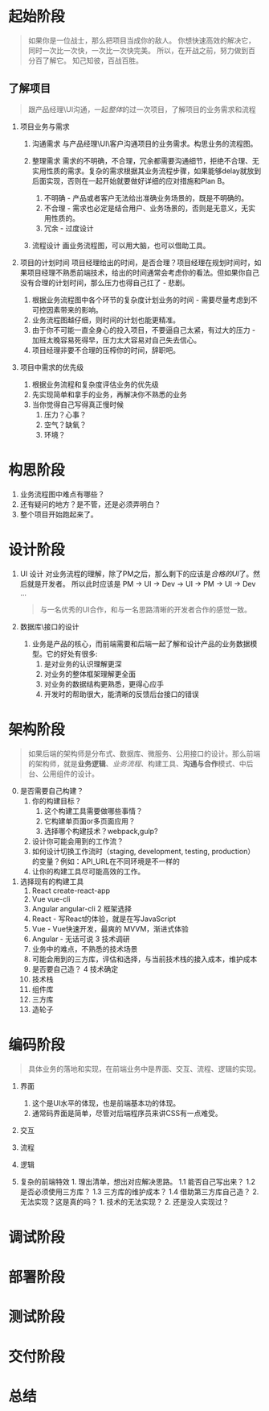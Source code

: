 
# 起始阶段

> 如果你是一位战士，那么把项目当成你的敌人。
> 你想快速高效的解决它，同时一次比一次快，一次比一次快完美。
> 所以，在开战之前，努力做到百分百了解它。
> 知己知彼，百战百胜。

## 了解项目

> 跟产品经理\UI沟通，一起*整体*的过一次项目，了解项目的业务需求和流程

1. 项目业务与需求
	1. 沟通需求
	与产品经理\UI\客户沟通项目的业务需求。构思业务的流程图。

	2. 整理需求
	需求的不明确，不合理，冗余都需要沟通细节，拒绝不合理、无实用性质的需求。复杂的需求根据其业务流程步骤，如果能够delay就放到后面实现，否则在一起开始就要做好详细的应对措施和Plan B。
		1. 不明确 - 产品或者客户无法给出准确业务场景的，既是不明确的。
		2. 不合理 - 需求也必定是结合用户、业务场景的，否则是无意义，无实用性质的。
		3. 冗余 - 过度设计

	3. 流程设计
	画业务流程图，可以用大脑，也可以借助工具。

2. 项目的计划时间
	项目经理给出的时间，是否合理？项目经理在规划时间时，如果项目经理不熟悉前端技术，给出的时间通常会考虑你的看法。但如果你自己没有合理的计划时间，那么压力也得自己扛了 - 悲剧。

	1. 根据业务流程图中各个环节的复杂度计划业务的时间 - 需要尽量考虑到不可控因素带来的影响。
	2. 业务流程图越仔细，则时间的计划也能更精准。
	3. 由于你不可能一直全身心的投入项目，不要逼自己太紧，有过大的压力 - 加班太晚容易死得早，压力太大容易对自己失去信心。
	4. 项目经理非要不合理的压榨你的时间，辞职吧。

3. 项目中需求的优先级
	1. 根据业务流程和复杂度评估业务的优先级
	2. 先实现简单和拿手的业务，再解决你不熟悉的业务
	3. 当你觉得自己写得真正慢时候
		1. 压力？心事？
		2. 空气？缺氧？
		3. 环境？

# 构思阶段

1. 业务流程图中难点有哪些？
2. 还有疑问的地方？是不管，还是必须弄明白？
3. 整个项目开始跑起来了。

# 设计阶段

1. UI 设计
	对业务流程的理解，除了PM之后，那么剩下的应该是*合格的UI*了。然后就是开发者。
	所以此时应该是 PM -> UI -> Dev -> UI -> PM -> UI -> Dev ...

	> 与一名优秀的UI合作，和与一名思路清晰的开发者合作的感觉一致。

2. 数据库\接口的设计
	1. 业务是产品的核心，而前端需要和后端一起了解和设计产品的业务数据模型。它的好处有很多:
		1. 是对业务的认识理解更深
		2. 对业务的整体框架理解更全面
		3. 对业务的数据结构更熟悉，更得心应手
		4. 开发时的帮助很大，能清晰的反馈后台接口的错误

# 架构阶段

> 如果后端的架构师是分布式、数据库、微服务、公用接口的设计。那么前端的架构师，就是**业务逻辑**、*业务流程*、构建工具、**沟通与合作**模式、中后台、公用组件的设计。

0. 是否需要自己构建？
	1. 你的构建目标？
		1. 这个构建工具需要做哪些事情？
		2. 它构建单页面or多页面应用？
		3. 选择哪个构建技术？webpack,gulp?
	3. 设计你可能会用到的工作流？
	4. 如何设计切换工作流时（staging, development, testing, production）的变量？例如：API_URL在不同环境是不一样的
	5. 让你的构建工具尽可能高效的工作。
1. 选择现有的构建工具
	1. React create-react-app
	2. Vue vue-cli
	3. Angular angular-cli
2 框架选择
	1. React - 写React的体验，就是在写JavaScript
	2. Vue - Vue快速开发，最爽的 MVVM，渐进式体验
	3. Angular - 无话可说
3 技术调研
	1. 业务中的难点，不熟悉的技术场景
	2. 可能会用到的三方库，评估和选择，与当前技术栈的接入成本，维护成本
	3. 是否要自己造？
4 技术确定
	1. 技术栈
	2. 组件库
	3. 三方库
	4. 造轮子

# 编码阶段

> 具体业务的落地和实现，在前端业务中是界面、交互、流程、逻辑的实现。

1. 界面
	1. 这个是UI水平的体现，也是前端基本功的体现。
	2. 通常码界面是简单，尽管对后端程序员来讲CSS有一点难受。

2. 交互

3. 流程

4. 逻辑

2. 复杂的前端特效
		1. 理出清单，想出对应解决思路。
			1.1 能否自己写出来？
			1.2 是否必须使用三方库？
			1.3 三方库的维护成本？
			1.4 借助第三方库自己造？
		2. 无法实现？这是真的吗？
			1. 技术的无法实现？
			2. 还是没人实现过？

# 调试阶段

# 部署阶段

# 测试阶段

# 交付阶段

# 总结
